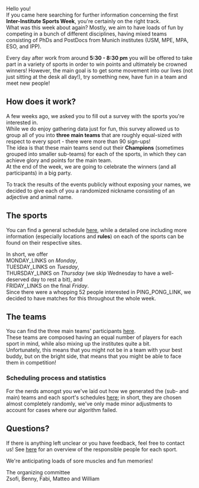 Hello you!\
If you came here searching for further information concerning the first **Inter-Institute Sports Week**, you're certainly on the right track.\
What was this week about again? Mostly, we aim to have loads of fun by competing in a bunch of different disciplines, having mixed teams consisting of PhDs and PostDocs from Munich institutes (USM, MPE, MPA, ESO, and IPP).

Every day after work from around **5:30 - 8:30 pm** you will be offered to take part in a variety of sports in order to win points and ultimately be crowned winners! However, the main goal is to get some movement into our lives (not just sitting at the desk all day!), try something new, have fun in a team and meet new people!

## How does it work?

A few weeks ago, we asked you to fill out a survey with the sports you're interested in.\
While we do enjoy gathering data just for fun, this survey allowed us to group all of you into **three main teams** that are roughly equal-sized with respect to every sport - there were more than 90 sign-ups!\
The idea is that these main teams send out their **Champions** (sometimes grouped into smaller sub-teams) for each of the sports, in which they can achieve glory and points for the main team.\
At the end of the week, we are going to celebrate the winners (and all participants) in a big party.

To track the results of the events publicly without exposing your names, we decided to give each of you a randomized nickname consisting of an adjective and animal name.

## The sports

You can find a general schedule <a href="Schedule" target="_self">here</a>, while a detailed one including more information (especially locations and **rules**) on each of the sports can be found on their respective sites.

In short, we offer\
MONDAY_LINKS on *Monday*,\
TUESDAY_LINKS
on *Tuesday*,\
THURSDAY_LINKS
on *Thursday* (we skip Wednesday to have a well-deserved day to rest a bit), and\
FRIDAY_LINKS
on the final *Friday*.\
Since there were a whopping 52 people interested in PING_PONG_LINK, we decided to have matches for this throughout the whole week.

## The teams

You can find the three main teams' participants <a href="Teams" target="_self">here</a>.\
These teams are composed having an equal number of players for each sport in mind, while also mixing up the institutes quite a bit.\
Unfortunately, this means that you might not be in a team with your best buddy, but on the bright side, that means that you might be able to face them in competition!

### Scheduling process and statistics

For the nerds amongst you we've laid out how we generated the (sub- and main) teams and each sport's schedules <a href="Statistics" target="_self">here</a>; in short, they are chosen almost completely randomly, we've only made minor adjustments to account for cases where our algorithm failed.

## Questions?

If there is anything left unclear or you have feedback, feel free to contact us!
See <a href="Contact" target="_self">here</a> for an overview of the responsible people for each sport.

We're anticipating loads of sore muscles and fun memories!

The organizing committee\
Zsofi, Benny, Fabi, Matteo and William
